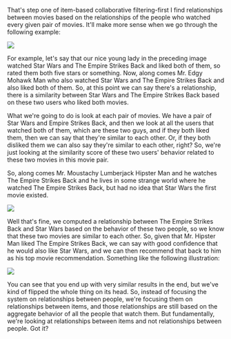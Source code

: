 
That's step one of item-based collaborative filtering-first I find relationships between movies based on the relationships of the people who watched every given pair of movies. It'll make more sense when we go through the following example:

![](https://github.com/fenago/katacoda-scenarios/raw/master/datascience-machine-learning/datascience-machine-learning-chapter-06/steps/8/1.png)

For example, let's say that our nice young lady in the preceding image watched Star Wars and The Empire Strikes Back and liked both of them, so rated them both five stars or something. Now, along comes Mr. Edgy Mohawk Man who also watched Star Wars and The Empire Strikes Back and also liked both of them. So, at this point we can say there's a relationship, there is a similarity between Star Wars and The Empire Strikes Back based on these two users who liked both movies.

What we're going to do is look at each pair of movies. We have a pair of Star Wars and Empire Strikes Back, and then we look at all the users that watched both of them, which are these two guys, and if they both liked them, then we can say that they're similar to each other. Or, if they both disliked them we can also say they're similar to each other, right? So, we're just looking at the similarity score of these two users' behavior related to these two movies in this movie pair.

So, along comes Mr. Moustachy Lumberjack Hipster Man and he watches The Empire Strikes Back and he lives in some strange world where he watched The Empire Strikes Back, but had no idea that Star Wars the first movie existed.

![](https://github.com/fenago/katacoda-scenarios/raw/master/datascience-machine-learning/datascience-machine-learning-chapter-06/steps/8/2.png)

Well that's fine, we computed a relationship between The Empire Strikes Back and Star Wars based on the behavior of these two people, so we know that these two movies are similar to each other. So, given that Mr. Hipster Man liked The Empire Strikes Back, we can say with good confidence that he would also like Star Wars, and we can then recommend that back to him as his top movie recommendation. Something like the following illustration:

![](https://github.com/fenago/katacoda-scenarios/raw/master/datascience-machine-learning/datascience-machine-learning-chapter-06/steps/8/3.png)

You can see that you end up with very similar results in the end, but we've kind of flipped the whole thing on its head. So, instead of focusing the system on relationships between people, we're focusing them on relationships between items, and those relationships are still based on the aggregate behavior of all the people that watch them. But fundamentally, we're looking at relationships between items and not relationships between people. Got it?
